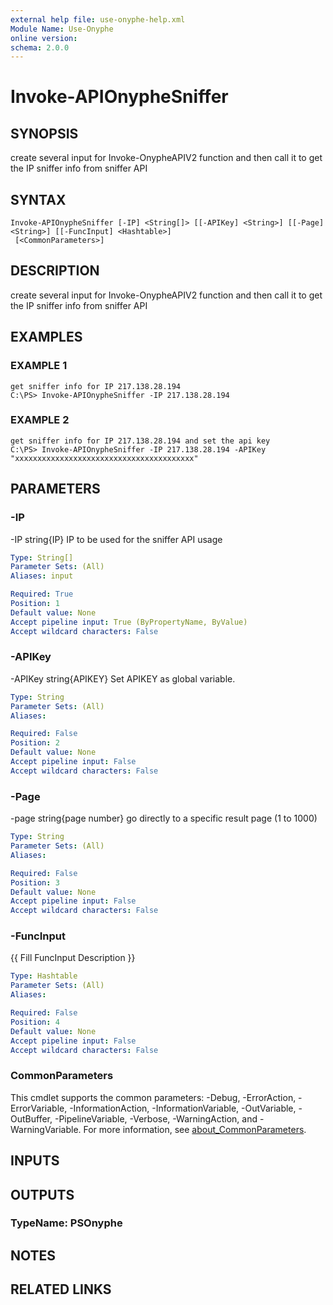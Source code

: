 ```yaml
---
external help file: use-onyphe-help.xml
Module Name: Use-Onyphe
online version:
schema: 2.0.0
---
```


# Invoke-APIOnypheSniffer

## SYNOPSIS
create several input for Invoke-OnypheAPIV2 function and then call it to get the IP sniffer info from sniffer API

## SYNTAX

```
Invoke-APIOnypheSniffer [-IP] <String[]> [[-APIKey] <String>] [[-Page] <String>] [[-FuncInput] <Hashtable>]
 [<CommonParameters>]
```

## DESCRIPTION
create several input for Invoke-OnypheAPIV2 function and then call it to get the IP sniffer info from sniffer API

## EXAMPLES

### EXAMPLE 1
```
get sniffer info for IP 217.138.28.194
C:\PS> Invoke-APIOnypheSniffer -IP 217.138.28.194
```

### EXAMPLE 2
```
get sniffer info for IP 217.138.28.194 and set the api key
C:\PS> Invoke-APIOnypheSniffer -IP 217.138.28.194 -APIKey "xxxxxxxxxxxxxxxxxxxxxxxxxxxxxxxxxxxxxxxx"
```

## PARAMETERS

### -IP
-IP string{IP}
IP to be used for the sniffer API usage

```yaml
Type: String[]
Parameter Sets: (All)
Aliases: input

Required: True
Position: 1
Default value: None
Accept pipeline input: True (ByPropertyName, ByValue)
Accept wildcard characters: False
```

### -APIKey
-APIKey string{APIKEY}
Set APIKEY as global variable.

```yaml
Type: String
Parameter Sets: (All)
Aliases:

Required: False
Position: 2
Default value: None
Accept pipeline input: False
Accept wildcard characters: False
```

### -Page
-page string{page number}
go directly to a specific result page (1 to 1000)

```yaml
Type: String
Parameter Sets: (All)
Aliases:

Required: False
Position: 3
Default value: None
Accept pipeline input: False
Accept wildcard characters: False
```

### -FuncInput
{{ Fill FuncInput Description }}

```yaml
Type: Hashtable
Parameter Sets: (All)
Aliases:

Required: False
Position: 4
Default value: None
Accept pipeline input: False
Accept wildcard characters: False
```

### CommonParameters
This cmdlet supports the common parameters: -Debug, -ErrorAction, -ErrorVariable, -InformationAction, -InformationVariable, -OutVariable, -OutBuffer, -PipelineVariable, -Verbose, -WarningAction, and -WarningVariable. For more information, see [about_CommonParameters](http://go.microsoft.com/fwlink/?LinkID=113216).

## INPUTS

## OUTPUTS

### TypeName: PSOnyphe
## NOTES

## RELATED LINKS
